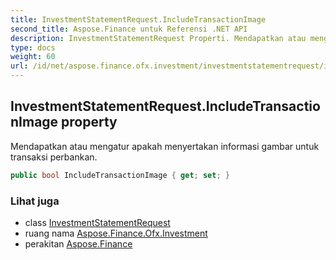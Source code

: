 ```yaml
---
title: InvestmentStatementRequest.IncludeTransactionImage
second_title: Aspose.Finance untuk Referensi .NET API
description: InvestmentStatementRequest Properti. Mendapatkan atau mengatur apakah menyertakan informasi gambar untuk transaksi perbankan.
type: docs
weight: 60
url: /id/net/aspose.finance.ofx.investment/investmentstatementrequest/includetransactionimage/
---
```

## InvestmentStatementRequest.IncludeTransactionImage property

Mendapatkan atau mengatur apakah menyertakan informasi gambar untuk transaksi perbankan.

```csharp
public bool IncludeTransactionImage { get; set; }
```

### Lihat juga

* class [InvestmentStatementRequest](../)
* ruang nama [Aspose.Finance.Ofx.Investment](../../investmentstatementrequest/)
* perakitan [Aspose.Finance](../../../)


